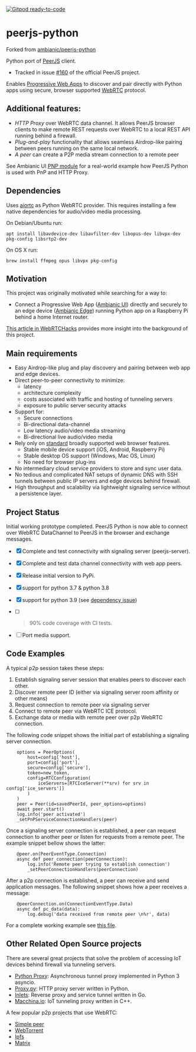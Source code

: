 [![Gitpod ready-to-code](https://img.shields.io/badge/Gitpod-ready--to--code-blue?logo=gitpod)](https://gitpod.io/#https://github.com/ambianic/peerjs-python)

# peerjs-python
Forked from [ambianic/peerjs-python](https://github.com/ambianic/peerjs-python)

Python port of [PeerJS](https://github.com/peers) client. 
  - Tracked in issue [#160](https://github.com/peers/peerjs/issues/610) of the official PeerJS project.

Enables [Progressive Web Apps](https://developer.mozilla.org/en-US/docs/Web/Progressive_web_apps) to discover and pair directly with Python apps using secure, browser supported [WebRTC](https://webrtc.org/) protocol. 

## Additional features:

- *HTTP Proxy* over WebRTC data channel. It allows PeerJS browser clients to make remote REST requests over WebRTC to a local REST API running behind a firewall.
- *Plug-and-play* functionality that allows seamless Airdrop-like pairing between peers running on the same local network.
- *A peer* can create a P2P media stream connection to a remote peer

See Ambianic UI [PNP module](https://github.com/ambianic/ambianic-ui/blob/master/src/store/pnp.js) for a real-world example how PeerJS Python is used with PnP and HTTP Proxy.

## Dependencies

Uses [aiortc](https://github.com/aiortc/aiortc) as Python WebRTC provider. This requires installing a few native dependencies for audio/video media processing.

On Debian/Ubuntu run:
```
apt install libavdevice-dev libavfilter-dev libopus-dev libvpx-dev pkg-config libsrtp2-dev
```
On OS X run:
```
brew install ffmpeg opus libvpx pkg-config
```

## Motivation

This project was originally motivated while searching for a way to: 
-  Connect a Progressive Web App ([Ambianic UI](https://github.com/ambianic/ambianic-ui)) directly and securely to an edge device ([Ambianic Edge](https://github.com/ambianic/ambianic-edge)) running Python app on a Raspberry Pi behind a home Internet router. 

[This article in WebRTCHacks](https://webrtchacks.com/private-home-surveillance-with-the-webrtc-datachannel/) provides more insight into the background of this project.

## Main requirements

-  Easy Airdrop-like plug and play discovery and pairing between web app and edge devices. 
-  Direct peer-to-peer connectivity to minimize:
    - latency
    - architecture complexity
    - costs associated with traffic and hosting of tunneling servers
    - exposure to public server security attacks
-  Support for:
    - Secure connections
    - Bi-directional data-channel
    - Low latency audio/video media streaming
    - Bi-directional live audio/video media
-  Rely only on [standard](https://www.w3.org/TR/webrtc/) broadly supported web browser features.
    -  Stable mobile device support (iOS, Android, Raspberry Pi)
    -  Stable desktop OS support (Windows, Mac OS, Linux)
    -  No need for browser plug-ins
-  No intermediary cloud service providers to store and sync user data. 
-  No tedious and complicated NAT setups of dynamic DNS with SSH tunnels between public IP servers and edge devices behind firewall.
-  High throughput and scalability via lightweight signaling service without a persistence layer.

## Project Status

Initial working prototype completed. PeerJS Python is now able to connect over WebRTC DataChannel to PeerJS in the browser and exchange messages.

-  [x] Complete and test connectivity with signaling server (peerjs-server).
-  [x] Complete and test data channel connectivity with web app peers.
-  [x] Release initial version to PyPi.
-  [x] support for python 3.7 & python 3.8
-  [x] support for python 3.9 (see [dependency issue](https://github.com/ambianic/peerjs-python/issues/48))
-  [ ] >90% code coverage with CI tests.
-  [ ] Port media support.

  
## Code Examples

A typical p2p session takes these steps:
1. Establish signaling server session that enables peers to discover each other.
2. Discover remote peer ID (either via signaling server room affinity or other means)
3. Request connection to remote peer via signaling server 
4. Connect to remote peer via WebRTC ICE protocol.
5. Exchange data or media with remote peer over p2p WebRTC connection.

The following code snippet shows the initial part of establishing a signaling server connection. 

```
    options = PeerOptions(
        host=config['host'],
        port=config['port'],
        secure=config['secure'],
        token=new_token,
        config=RTCConfiguration(
            iceServers=[RTCIceServer(**srv) for srv in config['ice_servers']]
        )
    )
    peer = Peer(id=savedPeerId, peer_options=options)
    await peer.start()
    log.info('peer activated')
    _setPnPServiceConnectionHandlers(peer)
```

Once a signaling server connection is established, a peer can request connection to another peer or listen for requests from a remote peer.
The example snippet bellow shows the latter:

```
    @peer.on(PeerEventType.Connection)
    async def peer_connection(peerConnection):
        log.info('Remote peer trying to establish connection')
        _setPeerConnectionHandlers(peerConnection)
```

After a p2p connection is established, a peer can receive and send application messages. The following snippet shows how a peer receives a message:

```
    @peerConnection.on(ConnectionEventType.Data)
    async def pc_data(data):
        log.debug('data received from remote peer \n%r', data)
```

For a complete working example see [this file](https://github.com/ambianic/peerjs-python/blob/master/src/peerjs/ext/http-proxy.py).



## Other Related Open Source projects

There are several great projects that solve the problem of accessing IoT devices behind firewall via tunneling servers.

- [Python Proxy](https://github.com/qwj/python-proxy): Asynchronous tunnel proxy implemented in Python 3 asyncio.
- [Proxy.py](https://github.com/abhinavsingh/proxy.py): HTTP proxy server written in Python. 
- [Inlets](https://github.com/inlets/inlets): Reverse proxy and service tunnel written in Go.
- [Macchina.io](https://github.com/my-devices/sdk): IoT tunneling proxy written in C++.

A few popular p2p projects that use WebRTC:

- [Simple peer](https://github.com/feross/simple-peer)
- [WebTorrent](https://webtorrent.io/)
- [Ipfs](https://ipfs.io/)
- [Matrix](https://matrix.org/)
 

